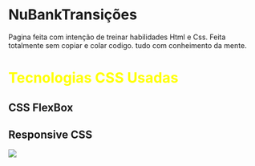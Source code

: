 # NuBankTransições 

Pagina feita com intenção de treinar habilidades Html e Css.
Feita totalmente sem copiar e colar codigo. tudo  com conheimento da mente.

<h1 style="color:yellow;">Tecnologias CSS Usadas</h1>
  <h2>CSS FlexBox </h2> 
   <h2>Responsive CSS </h2> 
     
   
<img src="https://i.imgur.com/OyjuxfO.png">
